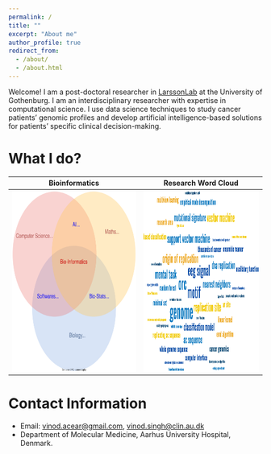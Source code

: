 ```yaml
---
permalink: /
title: ""
excerpt: "About me"
author_profile: true
redirect_from: 
  - /about/
  - /about.html
---
```


Welcome! I am a post-doctoral researcher in [LarssonLab](https://www.gu.se/en/research/erik-larsson) at the University of Gothenburg. I am an interdisciplinary researcher with expertise in computational science. I use data science techniques to study cancer patients’ genomic profiles and develop artificial intelligence-based solutions for patients’ specific clinical decision-making.


What I do?  
======

Bioinformatics            |  Research Word Cloud
:-------------------------:|:-------------------------:
<img src="../images/OnlyBioinforVenn3_drawio.svg" alt="What is Bioinformatics?" style="height: 360px; width:360px;"/>  |  <img src="../images/VinodWordCloud2.png" alt="What is Bioinformatics?" style="height: 360px; width:360px;"/>

<!-- <img src="../images/OnlyBioinforVenn_drawio.svg" alt="What is Bioinformatics?" style="height: 350px; width:350px;"/> -->

<!--![plot](../images/BioinformaticsVenn.svg)-->

<!--!
New Updates
======
1. Submitted a new research article to Nature Communications.
1. Upadating my CV.-->

Contact Information
======
* Email: vinod.acear@gmail.com, vinod.singh@clin.au.dk
* Department of Molecular Medicine, Aarhus University Hospital, Denmark.

